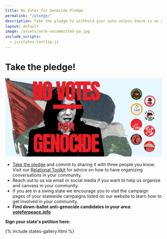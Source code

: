 ```yaml
---
title: No Votes for Genocide Pledge
permalink: "/pledge/"
description: Take the pledge to withhold your vote unless there is an arms embargo on Election Day.
layout: default
image: /assets/vote-uncommitted-pa.jpg
include_scripts: 
  - js/states-tooltip.js
---
```



# Take the pledge!

![No Votes for Genocide Banner](/assets/nv4g-logos.jpeg)


* [Take the pledge](https://actionnetwork.org/petitions/no-votes-for-genocide/) and commit to sharing it with three people you know. Visit our [Relational Toolkit](https://docs.google.com/document/d/1kBVWczC3ucztdEnJ23zw-UUi-arTRHGoBSR4x7jaF2E/edit?tab=t.0) for advice on how to have organizing conversations in your community.
* Reach out to us via email or social media if you want to help us organize and canvass in your community.
* If you are in a swing state we encourage you to visit the campaign pages of your statewide campaigns listed on our website to learn how to get involved in your community.
* **Find down-ballot anti-genocide candidates in your area:
  [voteforpeace.info](https://voteforpeace.info)**

<div id="home"> <div class="prelude">

<p style="font-weight: bold">Sign your state's petition here:</p>

{% include states-gallery.html %} </div> </div>
